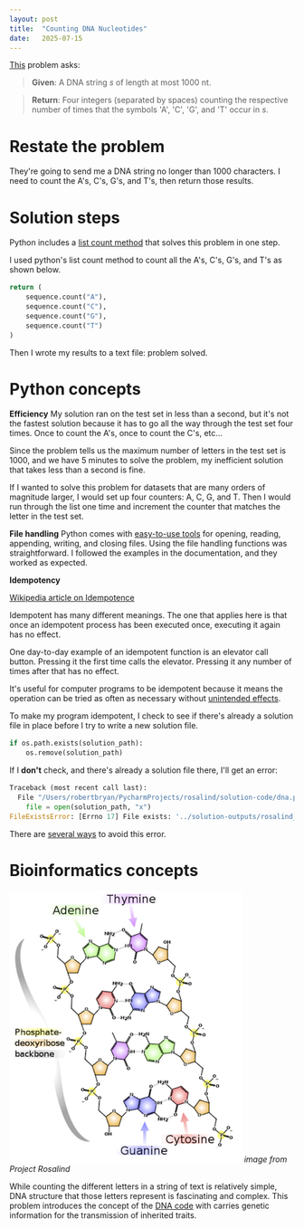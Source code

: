 ```yaml
---
layout: post
title:  "Counting DNA Nucleotides"
date:   2025-07-15
---
```


[This](https://rosalind.info/problems/dna/) problem asks:

> **Given**: A DNA string _s_ of length at most 1000 nt.

> **Return**: Four integers (separated by spaces) counting the respective number of times that the symbols 'A', 'C', 'G', and 'T' occur in _s_.

<!--break-->

# Restate the problem
They're going to send me a DNA string no longer than 1000 characters. I need to count the A's, C's, G's, and T's, then return those results.

# Solution steps
Python includes a [list count method](https://www.w3schools.com/python/ref_list_count.asp) that solves this problem in one step.

I used python's list count method to count all the A's, C's, G's, and T's as shown below.

```python
return (
    sequence.count("A"),
    sequence.count("C"),
    sequence.count("G"),
    sequence.count("T")
)
```

Then I wrote my results to a text file: problem solved.
# Python concepts
**Efficiency**
My solution ran on the test set in less than a second, but it's not the fastest solution because it has to go all the way through the test set four times.
Once to count the A's, once to count the C's, etc...

Since the problem tells us the maximum number of letters in the test set is 1000, and we have 5 minutes to solve the problem, my inefficient solution that takes less than a second is fine.

If I wanted to solve this problem for datasets that are many orders of magnitude larger, I would set up four counters: A, C, G, and T. Then I would run through the list one time and increment the counter that matches the letter in the test set.

**File handling**
Python comes with [easy-to-use tools](https://www.w3schools.com/python/python_file_handling.asp) for opening, reading, appending, writing, and closing files.
Using the file handling functions was straightforward. I followed the examples in the documentation, and they worked as expected.

**Idempotency**

[Wikipedia article on Idempotence](https://en.wikipedia.org/wiki/Idempotence#Computer_science_examples)

Idempotent has many different meanings. The one that applies here is that once an idempotent process has been executed once, executing it again has no effect.

One day-to-day example of an idempotent function is an elevator call button. Pressing it the first time calls the elevator.
Pressing it any number of times after that has no effect.

It's useful for computer programs to be idempotent because it means the operation can be tried as often as necessary without [unintended effects](https://en.wikipedia.org/wiki/Unintended_consequences).

To make my program idempotent, I check to see if there's already a solution file in place before I try to write a new solution file.
```python
if os.path.exists(solution_path):
    os.remove(solution_path)
```

If I **don't** check, and there's already a solution file there, I'll get an error:
```python
Traceback (most recent call last):
  File "/Users/robertbryan/PycharmProjects/rosalind/solution-code/dna.py", line 29, in <module>
    file = open(solution_path, "x")
FileExistsError: [Errno 17] File exists: '../solution-outputs/rosalind_dna.txt'
```

There are [several ways](https://stackoverflow.com/questions/11469228/how-to-replace-overwrite-file-contents-instead-of-appending) to avoid this error.

# Bioinformatics concepts
![DNA_chemical_structure.png](../assets/DNA_chemical_structure.png)
_image from Project Rosalind_

While counting the different letters in a string of text is relatively simple, DNA structure that those letters represent
is fascinating and complex. This problem introduces the concept of the [DNA code](https://www.britannica.com/science/DNA) with carries
genetic information for the transmission of inherited traits.